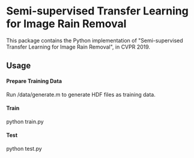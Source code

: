 # Semi-supervised Transfer Learning for Image Rain Removal

This package contains the Python implementation of "Semi-supervised Transfer Learning for Image Rain Removal", in CVPR 2019.





## Usage

#### Prepare Training Data
Run /data/generate.m to generate HDF files as training data.

#### Train
python train.py

#### Test
python test.py
